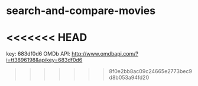# search-and-compare-movies
<<<<<<< HEAD
=======
key: 683df0d6
OMDb API: http://www.omdbapi.com/?i=tt3896198&apikey=683df0d6
>>>>>>> 8f0e2bb8ac09c24665e2773bec9d8b053a94fd20
